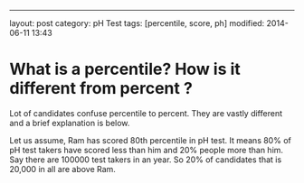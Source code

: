 ---
layout: post
category: pH Test
tags: [percentile, score, ph]
modified: 2014-06-11 13:43


# What is a percentile? How is it different from percent ?

Lot of candidates confuse percentile to percent. They are vastly different and a brief explanation is below.  
  
  
Let us assume, Ram has scored 80th percentile in pH test. It means 80% of pH test takers have scored less than him and 20% people more than him. Say there are 100000 test takers in an year. So 20% of candidates that is 20,000 in all are above Ram.

